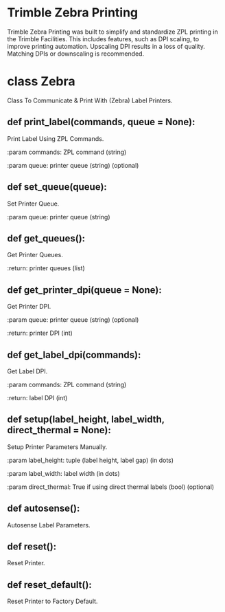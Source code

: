 # Trimble Zebra Printing
Trimble Zebra Printing was built to simplify and standardize ZPL printing in the Trimble Facilities. This includes features, such as DPI scaling, to improve printing automation. Upscaling DPI results in a loss of quality. Matching DPIs or downscaling is recommended.

# class Zebra
Class To Communicate & Print With (Zebra) Label Printers.

## def print_label(commands, queue = None):
Print Label Using ZPL Commands.

:param commands: ZPL command (string)

:param queue: printer queue (string) (optional)

## def set_queue(queue):
Set Printer Queue.

:param queue: printer queue (string)

## def get_queues():
Get Printer Queues.

:return: printer queues (list)

## def get_printer_dpi(queue = None):
Get Printer DPI.

:param queue: printer queue (string) (optional)

:return: printer DPI (int)

## def get_label_dpi(commands):
Get Label DPI.

:param commands: ZPL command (string)

:return: label DPI (int)

## def setup(label_height, label_width, direct_thermal = None):
Setup Printer Parameters Manually.

:param label_height: tuple (label height, label gap) (in dots)

:param label_width: label width (in dots)

:param direct_thermal: True if using direct thermal labels (bool) (optional)

## def autosense():
Autosense Label Parameters.

## def reset():
Reset Printer.

## def reset_default():
Reset Printer to Factory Default.